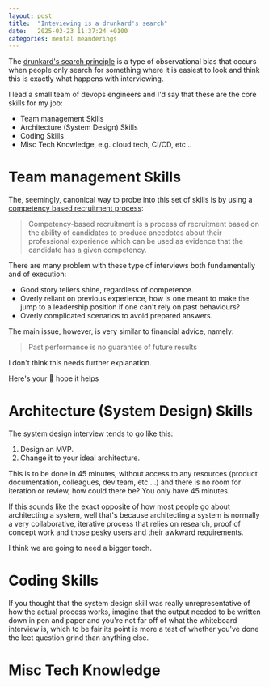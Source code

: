 ```yaml
---
layout: post
title:  "Inteviewing is a drunkard's search"
date:   2025-03-23 11:37:24 +0100
categories: mental meanderings
---
```


The [drunkard's search principle](https://en.wikipedia.org/wiki/Streetlight_effect) is a type of observational bias that occurs when people only search for something where it is easiest to look and think this is exactly what happens with interviewing.

I lead a small team of devops engineers and I'd say that these are the core skills for my job:

- Team management Skills
- Architecture (System Design) Skills
- Coding Skills
- Misc Tech Knowledge, e.g. cloud tech, CI/CD, etc .. 

# Team management Skills

The, seemingly, canonical way to probe into this set of skills is by using a [competency based recruitment process](https://en.wikipedia.org/wiki/Competency-based_recruitment): 

> Competency-based recruitment is a process of recruitment based on the ability of candidates to produce anecdotes about their professional experience which can be used as evidence that the candidate has a given competency. 

There are many problem with these type of interviews both fundamentally and of execution:

- Good story tellers shine, regardless of competence.
- Overly reliant on previous experience, how is one meant to make the jump to a leadership position if one can't rely on past behaviours?
- Overly complicated scenarios to avoid prepared answers.

The main issue, however, is very similar to financial advice, namely:  

> Past performance is no guarantee of future results

I don't think this needs further explanation.

Here's your 🔦 hope it helps

# Architecture (System Design) Skills

The system design interview tends to go like this:

1. Design an MVP.
2. Change it to your ideal architecture.

This is to be done in 45 minutes, without access to any resources (product documentation, colleagues, dev team, etc ...) and there is no room for iteration or review, how could there be? You only have 45 minutes.

If this sounds like the exact opposite of how most people go about architecting a system, well that's because architecting a system is normally a very collaborative, iterative process that relies on research, proof of concept work and those pesky users and their awkward requirements.

I think we are going to need a bigger torch.

# Coding Skills

If you thought that the system design skill was really unrepresentative of how the actual process works, imagine that the output needed to be written down in pen and paper and you're not far off of what the whiteboard interview is, which to be fair its point is more a test of whether you've done the leet question grind than anything else.



# Misc Tech Knowledge

